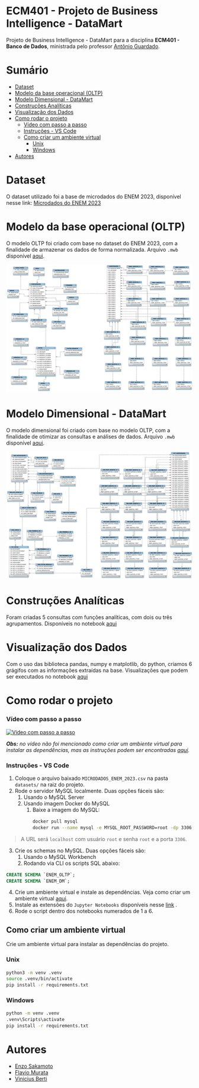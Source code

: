 # ECM401 - Projeto de Business Intelligence - DataMart

Projeto de Business Intelligence - DataMart para a disciplina **ECM401 - Banco de Dados**, ministrada pelo professor [Antônio Guardado](https://www.linkedin.com/in/antonio-fernando-nunes-guardado-7bb40b135/).

# Sumário
- [Dataset](#dataset)
- [Modelo da base operacional (OLTP)](#modelo-da-base-operacional-oltp)
- [Modelo Dimensional - DataMart](#modelo-dimensional---datamart)
- [Construções Analíticas](#contruções-analiticas)
- [Visualização dos Dados](#visualização-dos-dados)
- [Como rodar o projeto](#como-rodar-o-projeto)
    - [Vídeo com passo a passo](#vídeo-com-passo-a-passo)
    - [Instruções - VS Code](#instruções---vs-code)
  - [Como criar um ambiente virtual](#como-criar-um-ambiente-virtual)
    - [Unix](#unix)
    - [Windows](#windows)
- [Autores](#autores)

# Dataset

O dataset utilizado foi a base de microdados do ENEM 2023, disponível nesse link: [Microdados do ENEM 2023](https://www.gov.br/inep/pt-br/acesso-a-informacao/dados-abertos/microdados/enem)

# Modelo da base operacional (OLTP)

O modelo OLTP foi criado com base no dataset do ENEM 2023, com a finalidade de armazenar os dados de forma normalizada. Arquivo `.mwb` disponível [aqui](./modelos/Modelo-OLTP.mwb).

![Modelo OLTP](./modelos/OLTP.png)

# Modelo Dimensional - DataMart

O modelo dimensional foi criado com base no modelo OLTP, com a finalidade de otimizar as consultas e análises de dados. Arquivo `.mwb` disponível [aqui](./modelos/Modelo-DM.mwb).

![Modelo Dimensional](./modelos/DM.png)

# Construções Analíticas

Foram criadas 5 consultas com funções analíticas, com dois ou três agrupamentos. Disponíveis no notebook [aqui](./src/5%20-%20Selects%20analíticos.ipynb)

# Visualização dos Dados

Com o uso das biblioteca pandas, numpy e matplotlib, do python, criamos 6 grágifos com as informações extraídas na base. Visualizações que podem ser executados no notebook [aqui](./src/6%20-%20Visualização%20dos%20dados.ipynb)

# Como rodar o projeto

### Vídeo com passo a passo

[![Vídeo com passo a passo](https://img.youtube.com/vi/NzI7v51CfVo/sddefault.jpg)](https://youtu.be/NzI7v51CfVo)

***Obs:** no vídeo não foi mencionado como criar um ambiente virtual para instalar as dependências, mas as instruções podem ser encontradas [aqui](#como-criar-um-ambiente-virtual).*

### Instruções - VS Code

1. Coloque o arquivo baixado `MICRODADOS_ENEM_2023.csv` na pasta `datasets/` na raiz do projeto.
2. Rode o servidor MySQL localmente. Duas opções fáceis são:
   1. Usando o MySQL Server
   2. Usando imagem Docker do MySQL
      1. Baixe a imagem do MySQL:
         ```bash
         docker pull mysql
         docker run --name mysql -e MYSQL_ROOT_PASSWORD=root -dp 3306:3306 mysql
         ```
> A URL será `localhost` com usuário `root` e senha `root` e a porta `3306`.
> 
3. Crie os schemas no MySQL. Duas opções fáceis são:
   1. Usando o MySQL Workbench
   2. Rodando via CLI os scripts SQL abaixo:

```sql
CREATE SCHEMA `ENEM_OLTP`;
CREATE SCHEMA `ENEM_DM`;
```

4. Crie um ambiente virtual e instale as dependências. Veja como criar um ambiente virtual [aqui](#como-criar-um-ambiente-virtual).
5. Instale as extensões do `Jupyter Notebooks` disponíveis nesse [link](https://marketplace.visualstudio.com/items?itemName=ms-toolsai.jupyter) .
6. Rode o script dentro dos notebooks numerados de 1 a 6.

## Como criar um ambiente virtual

Crie um ambiente virtual para instalar as dependências do projeto.

### Unix

```bash
python3 -m venv .venv
source .venv/bin/activate
pip install -r requirements.txt
```

### Windows

```bash
python -m venv .venv
.venv\Scripts\activate
pip install -r requirements.txt
```
# Autores

- [Enzo Sakamoto](https://linkedin.com/in/enzosakamoto)
- [Flavio Murata](https://linkedin.com/in/02mrt/)
- [Vinicius Berti](https://linkedin.com/in/vinicius-berti-a80354209/)